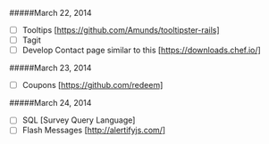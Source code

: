 #####March 22, 2014
- [ ] Tooltips [https://github.com/Amunds/tooltipster-rails]
- [ ] Tagit
- [ ] Develop Contact page similar to this [https://downloads.chef.io/]

#####March 23, 2014
- [ ] Coupons [https://github.com/redeem]

#####March 24, 2014
- [ ] SQL [Survey Query Language]
- [ ] Flash Messages [http://alertifyjs.com/]